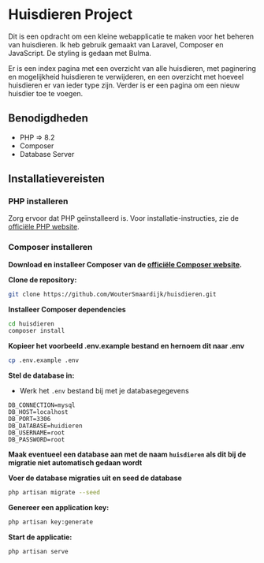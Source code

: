 # Huisdieren Project

Dit is een opdracht om een kleine webapplicatie te maken voor het beheren van huisdieren. Ik heb gebruik gemaakt van Laravel, Composer en JavaScript. De styling is gedaan met Bulma.

Er is een index pagina met een overzicht van alle huisdieren, met paginering en mogelijkheid huisdieren te verwijderen, en een overzicht met hoeveel huisdieren er van ieder type zijn.
Verder is er een pagina om een nieuw huisdier toe te voegen.

## Benodigdheden

- PHP => 8.2
- Composer
- Database Server

## Installatievereisten

### PHP installeren

Zorg ervoor dat PHP geïnstalleerd is. Voor installatie-instructies, zie de [officiële PHP website](https://www.php.net/manual/en/install.php).

### Composer installeren

**Download en installeer Composer van de [officiële Composer website](https://getcomposer.org/download/).**

**Clone de repository:**
```bash
git clone https://github.com/WouterSmaardijk/huisdieren.git
```

**Installeer Composer dependencies**
```bash
cd huisdieren
composer install
```

**Kopieer het voorbeeld .env.example bestand en hernoem dit naar .env**
```bash
cp .env.example .env
```

**Stel de database in:**
- Werk het `.env` bestand bij met je databasegegevens
```
DB_CONNECTION=mysql
DB_HOST=localhost
DB_PORT=3306
DB_DATABASE=huidieren
DB_USERNAME=root
DB_PASSWORD=root
```      

**Maak eventueel een database aan met de naam `huisdieren` als dit bij de migratie niet automatisch gedaan wordt**

**Voer de database migraties uit en seed de database**
```bash
php artisan migrate --seed
```  

**Genereer een application key:**
```bash
php artisan key:generate
```

**Start de applicatie:**
```bash
php artisan serve
```
